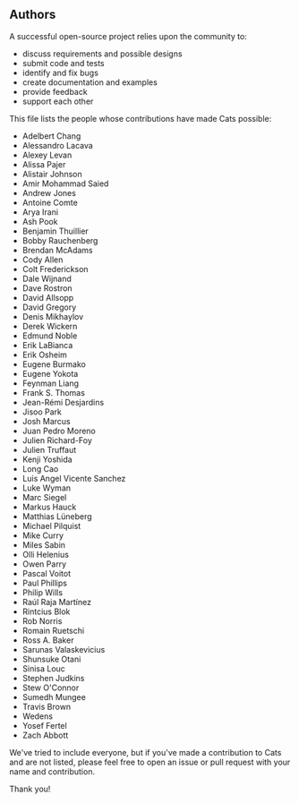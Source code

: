 ## Authors

A successful open-source project relies upon the community to:

* discuss requirements and possible designs
* submit code and tests
* identify and fix bugs
* create documentation and examples
* provide feedback
* support each other

This file lists the people whose contributions have made Cats
possible:

 * Adelbert Chang
 * Alessandro Lacava
 * Alexey Levan
 * Alissa Pajer
 * Alistair Johnson
 * Amir Mohammad Saied
 * Andrew Jones
 * Antoine Comte
 * Arya Irani
 * Ash Pook
 * Benjamin Thuillier
 * Bobby Rauchenberg
 * Brendan McAdams
 * Cody Allen
 * Colt Frederickson
 * Dale Wijnand
 * Dave Rostron
 * David Allsopp
 * David Gregory
 * Denis Mikhaylov
 * Derek Wickern
 * Edmund Noble
 * Erik LaBianca
 * Erik Osheim
 * Eugene Burmako
 * Eugene Yokota
 * Feynman Liang
 * Frank S. Thomas
 * Jean-Rémi Desjardins
 * Jisoo Park
 * Josh Marcus
 * Juan Pedro Moreno
 * Julien Richard-Foy
 * Julien Truffaut
 * Kenji Yoshida
 * Long Cao
 * Luis Angel Vicente Sanchez
 * Luke Wyman
 * Marc Siegel
 * Markus Hauck
 * Matthias Lüneberg
 * Michael Pilquist
 * Mike Curry
 * Miles Sabin
 * Olli Helenius
 * Owen Parry
 * Pascal Voitot
 * Paul Phillips
 * Philip Wills
 * Raúl Raja Martínez
 * Rintcius Blok
 * Rob Norris
 * Romain Ruetschi
 * Ross A. Baker
 * Sarunas Valaskevicius
 * Shunsuke Otani
 * Sinisa Louc
 * Stephen Judkins
 * Stew O'Connor
 * Sumedh Mungee
 * Travis Brown
 * Wedens
 * Yosef Fertel
 * Zach Abbott

We've tried to include everyone, but if you've made a contribution to
Cats and are not listed, please feel free to open an issue or pull
request with your name and contribution.

Thank you!
